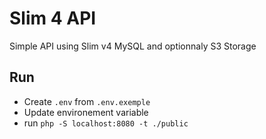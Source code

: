 # Slim 4 API

Simple API using Slim v4 MySQL and optionnaly S3 Storage

## Run

- Create `.env` from `.env.exemple`
- Update environement variable
- run `php -S localhost:8080 -t ./public`

